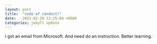 ```yaml
---
layout: post
title:  "code of conduct!"
date:   2021-02-20 12:25:04 +0800
categories: jekyll update
---
```

I got an email from Microsoft. And need do an instruction.
Better learning.
